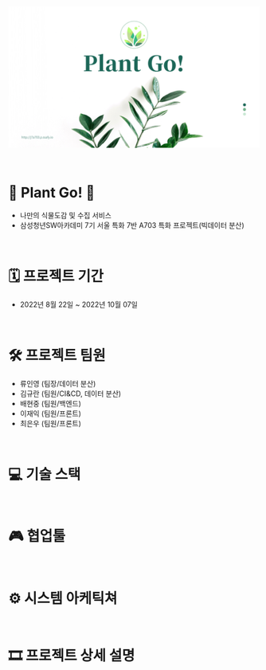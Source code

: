 
![Untitled](readmeimg/plantgo1.png)

<br>

# 🌿 Plant Go! 🌿

- 나만의 식물도감 및 수집 서비스
- 삼성청년SW아카데미 7기 서울 특화 7반 A703 특화 프로젝트(빅데이터 분산)

<br>

# 🗓 프로젝트 기간

- 2022년 8월 22일 ~ 2022년 10월 07일

<br>

# 🛠 프로젝트 팀원

- 류인영 (팀장/데이터 분산)
- 김규란 (팀원/CI&CD, 데이터 분산)
- 배현중 (팀원/백엔드)
- 이재익 (팀원/프론트)
- 최은우 (팀원/프론트)

<br>

# 💻 기술 스택

<br>

# 🎮 협업툴

<br>

# ⚙ 시스템 아케틱쳐

<br>

# 🎞 프로젝트 상세 설명

